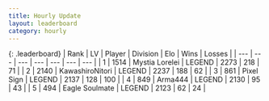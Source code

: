 ```yaml
---
title: Hourly Update
layout: leaderboard
category: hourly
---
```


{: .leaderboard}
| Rank | LV | Player | Division | Elo | Wins | Losses |
| --- | --- | --- | --- | --- | --- | --- |
| <span data-change="0">1</span> | 1514 | <span title="ID: 315148">Mystia Lorelei</span> | LEGEND | <span data-change="12">2273</span> | <span data-change="3">218</span> | <span data-change="0">71</span> |
| <span data-change="0">2</span> | 2140 | <span title="ID: 164871">KawashiroNitori</span> | LEGEND | <span data-change="0">2237</span> | <span data-change="0">188</span> | <span data-change="0">62</span> |
| <span data-change="0">3</span> | 861 | <span title="ID: 568882">Pixel Sign</span> | LEGEND | <span data-change="0">2137</span> | <span data-change="0">128</span> | <span data-change="0">100</span> |
| <span data-change="0">4</span> | 849 | <span title="ID: 1034">Arma444</span> | LEGEND | <span data-change="0">2130</span> | <span data-change="0">95</span> | <span data-change="0">43</span> |
| <span data-change="0">5</span> | 494 | <span title="ID: 512212">Eagle Soulmate</span> | LEGEND | <span data-change="0">2123</span> | <span data-change="0">62</span> | <span data-change="0">24</span> |